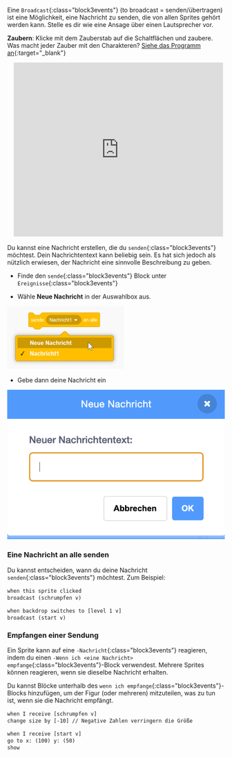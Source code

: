 Eine `Broadcast`{:class="block3events"} (to broadcast = senden/übertragen) ist eine Möglichkeit, eine Nachricht zu senden, die von allen Sprites gehört werden kann. Stelle es dir wie eine Ansage über einen Lautsprecher vor.

**Zaubern**: Klicke mit dem Zauberstab auf die Schaltflächen und zaubere. Was macht jeder Zauber mit den Charakteren? [Siehe das Programm an](https://scratch.mit.edu/projects/995180896/editor){:target="_blank"}

<div class="scratch-preview" style="margin-left: 15px;">
  <iframe allowtransparency="true" width="485" height="402" src="https://scratch.mit.edu/projects/embed/995180896/?autostart=false" frameborder="0"></iframe>
</div>

Du kannst eine Nachricht erstellen, die du `senden`{:class="block3events"} möchtest. Dein Nachrichtentext kann beliebig sein. Es hat sich jedoch als nützlich erwiesen, der Nachricht eine sinnvolle Beschreibung zu geben.

+ Finde den `sende`{:class="block3events"} Block unter `Ereignisse`{:class="block3events"}

+ Wähle **Neue Nachricht** in der Auswahlbox aus.

![Auswahlbox des Senden Blocks](images/broadcast-block.png)

+ Gebe dann deine Nachricht ein

![Erstelle eine Nachricht](images/new-broadcast.png)

### Eine Nachricht an alle senden

Du kannst entscheiden, wann du deine Nachricht `senden`{:class="block3events"} möchtest. Zum Beispiel:

```blocks3
when this sprite clicked
broadcast (schrumpfen v)
```

```blocks3
when backdrop switches to [level 1 v]
broadcast (start v)
```

### Empfangen einer Sendung

Ein Sprite kann auf eine `-Nachricht`{:class="block3events"} reagieren, indem du einen `-Wenn ich <eine Nachricht> empfange`{:class="block3events"}-Block verwendest. Mehrere Sprites können reagieren, wenn sie dieselbe Nachricht erhalten.

Du kannst Blöcke unterhalb des `wenn ich empfange`{:class="block3events"}-Blocks hinzufügen, um der Figur (oder mehreren) mitzuteilen, was zu tun ist, wenn sie die Nachricht empfängt.

```blocks3
when I receive [schrumpfen v]
change size by [-10] // Negative Zahlen verringern die Größe
```

```blocks3
when I receive [start v]
go to x: (100) y: (50)
show
```